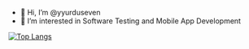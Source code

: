 - 👋 Hi, I’m @yyurduseven
- 👀 I’m interested in Software Testing and Mobile App Development

[![Top Langs](https://github-readme-stats.vercel.app/api/top-langs/?username=yyurduseven)](https://github.com/yyurduseven/github-readme-stats)

